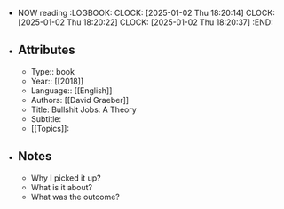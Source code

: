 - NOW reading
  :LOGBOOK:
  CLOCK: [2025-01-02 Thu 18:20:14]
  CLOCK: [2025-01-02 Thu 18:20:22]
  CLOCK: [2025-01-02 Thu 18:20:37]
  :END:
- ## Attributes
	- Type:: book
	- Year:: [[2018]]
	- Language:: [[English]]
	- Authors: [[David Graeber]]
	- Title: Bullshit Jobs: A Theory
	- Subtitle:
	- [[Topics]]:
- ## Notes
	- Why I picked it up?
	- What is it about?
	- What was the outcome?